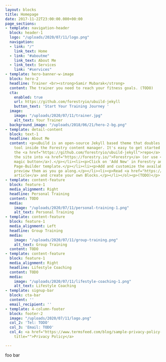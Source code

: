 ```yaml
---
layout: blocks
title: Homepage
date: 2017-11-22T23:00:00.000+00:00
page_sections:
- template: navigation-header
  block: header-1
  logo: "/uploads/2020/07/11/logo.png"
  navigation:
  - link: "/"
    link_text: Home
  - link: "#aboutme"
    link_text: About Me
  - link_text: Services
    link: "#services"
- template: hero-banner-w-image
  block: hero-2
  headline: Trainer <br><strong>Samir Mubarak</strong>
  content: The trainer you need to reach your fitness goals. (TODO)
  cta:
    enabled: true
    url: https://github.com/forestryio/ubuild-jekyll
    button_text: 'Start Your Training Journey '
  image:
    image: "/uploads/2020/07/11/trainer.jpg"
    alt_text: Your Trainer
  background_image: "/uploads/2018/06/21/hero-2-bg.png"
- template: detail-content
  block: text-1
  headline: About Me
  content: <p>uBuild is an open-source Jekyll based theme that doubles as a builder
    tool inside the Forestry content manager. It's easy to get started!</p><ol><li><p>Fork
    the <a href="https://github.com/forestryio/ubuild-jekyll">repo</a> and import
    the site into <a href="https://forestry.io/">Forestry</a> (or use <a href="https://forestry.io/blog/ubuild-a-new-theme-for-static-sites-using-blocks#even-quicker-start">our
    magic button</a>).</p></li><li><p>Click on 'Add New' in Forestry and select the
    Page-Builder template.</p></li><li><p>Add and customize the available Blocks and
    preview them as you go along.</p></li><li><p>Read <a href="https://forestry.io/blog/ubuild-a-new-theme-for-static-sites-using-blocks/">our
    article</a> and create your own Blocks.</p></li></ol><p>(TODO)</p>
- template: content-feature
  block: feature-1
  media_alignment: Right
  headline: Personal Training
  content: TODO
  media:
    image: "/uploads/2020/07/11/personal-training-1.png"
    alt_text: Personal Training
- template: content-feature
  block: feature-1
  media_alignment: Left
  headline: Group Training
  media:
    image: "/uploads/2020/07/11/group-training.png"
    alt_text: Group Training
  content: TODO
- template: content-feature
  block: feature-1
  media_alignment: Right
  headline: Lifestyle Coaching
  content: TODO
  media:
    image: "/uploads/2020/07/11/lifestyle-coaching-1.png"
    alt_text: Lifestyle Coaching
- template: signup-bar
  block: cta-bar
  content: ''
  email_recipient: ''
- template: 4-column-footer
  block: footer-2
  image: "/uploads/2020/07/11/logo.png"
  col_2: 'Tel: TODO'
  col_3: 'Email: TODO'
  col_4: <a href="https://www.termsfeed.com/blog/sample-privacy-policy-template/"
    title="">Privacy Policy</a>

---
```

foo bar
